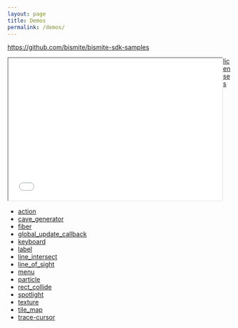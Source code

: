 ```yaml
---
layout: page
title: Demos
permalink: /demos/
---
```


<https://github.com/bismite/bismite-sdk-samples>

<style>

@media screen and (min-width: 600px) {
  div.sample {
    float:left;
  }
  div.index {
    float:left;
  }
}

@media only screen and (max-width: 600px) {
  div.sample {
    transform: scale(0.5);
    transform-origin:0 0;
    width:240px;
    height:160px;
  }
}

</style>

<div class="sample"><iframe id="sample" name="sample" src="keyboard" width="480" height="320"></iframe></div>

<div class="index">
<ul >
<li><a href="action" target="sample">action</a></li>
<li><a href="cave_generator" target="sample">cave_generator</a></li>
<li><a href="fiber" target="sample">fiber</a></li>
<li><a href="global_update_callback" target="sample">global_update_callback</a></li>
<li><a href="keyboard" target="sample">keyboard</a></li>
<li><a href="label" target="sample">label</a></li>
<li><a href="line_intersect" target="sample">line_intersect</a></li>
<li><a href="line_of_sight" target="sample">line_of_sight</a></li>
<li><a href="menu" target="sample">menu</a></li>
<li><a href="particle" target="sample">particle</a></li>
<li><a href="rect_collide" target="sample">rect_collide</a></li>
<li><a href="spotlight" target="sample">spotlight</a></li>
<li><a href="texture" target="sample">texture</a></li>
<li><a href="tile_map" target="sample">tile_map</a></li>
<li><a href="trace-cursor" target="sample">trace-cursor</a></li>
</ul>
</div>

[licenses](licenses)
